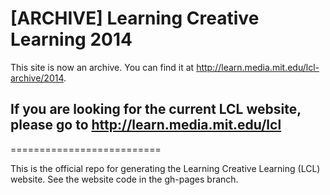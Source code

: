 [ARCHIVE] Learning Creative Learning 2014
==========================
This site is now an archive. You can find it at http://learn.media.mit.edu/lcl-archive/2014.
## If you are looking for the current LCL website, please go to http://learn.media.mit.edu/lcl
==========================

This is the official repo for generating the Learning Creative Learning (LCL) website. See the website code in the gh-pages branch.
